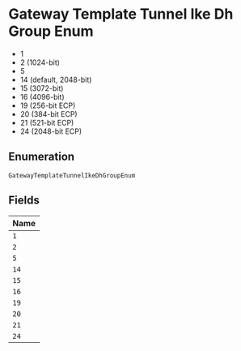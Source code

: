 
# Gateway Template Tunnel Ike Dh Group Enum

* 1
* 2 (1024-bit)
* 5
* 14 (default, 2048-bit)
* 15 (3072-bit)
* 16 (4096-bit)
* 19 (256-bit ECP)
* 20 (384-bit ECP)
* 21 (521-bit ECP)
* 24 (2048-bit ECP)

## Enumeration

`GatewayTemplateTunnelIkeDhGroupEnum`

## Fields

| Name |
|  --- |
| `1` |
| `2` |
| `5` |
| `14` |
| `15` |
| `16` |
| `19` |
| `20` |
| `21` |
| `24` |

